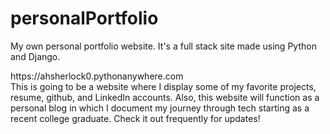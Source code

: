 # personalPortfolio
My own personal portfolio website. It's a full stack site made using Python and Django. <br>
<div>https://ahsherlock0.pythonanywhere.com</div>
This is going to be a website where I display some of my favorite projects, resume, github, and LinkedIn accounts. Also, this website 
will function as a personal blog in which I document my journey through tech starting as a recent college graduate. 
Check it out frequently for updates!
